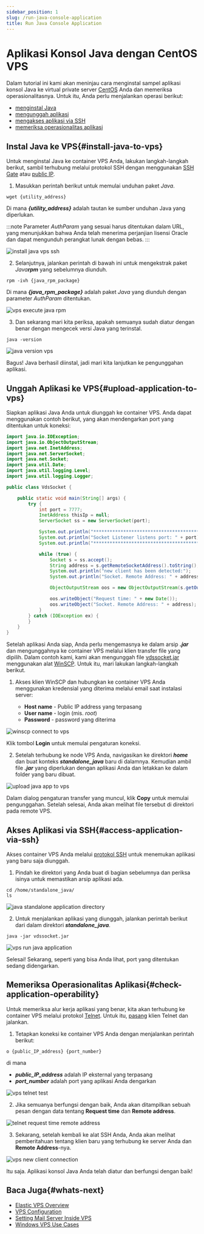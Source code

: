 ```yaml
---
sidebar_position: 1
slug: /run-java-console-application
title: Run Java Console Application
---
```


# Aplikasi Konsol Java dengan CentOS VPS

Dalam tutorial ini kami akan meninjau cara menginstal sampel aplikasi konsol Java ke virtual private server [CentOS](https://www.virtuozzo.com/application-platform-docs/vps-centos/) Anda dan memeriksa operasionalitasnya. Untuk itu, Anda perlu menjalankan operasi berikut:

- [menginstal Java](#install-java)
- [mengunggah aplikasi](#upload)
- [mengakses aplikasi via SSH](#access-via-ssh)
- [memeriksa operasionalitas aplikasi](#operability)

## Instal Java ke VPS{#install-java-to-vps}

Untuk menginstal Java ke container VPS Anda, lakukan langkah-langkah berikut, sambil terhubung melalui protokol SSH dengan menggunakan [SSH Gate](https://docs.dewacloud.com/vps-ssh-gate/) atau [public IP](https://docs.dewacloud.com/vps-public-ip/).

1. Masukkan perintah berikut untuk memulai unduhan paket _Java_.

```
wget {utility_address}
```

Di mana _**\{utility_address\}**_ adalah tautan ke sumber unduhan Java yang diperlukan.

:::note
Parameter _AuthParam_ yang sesuai harus ditentukan dalam URL, yang menunjukkan bahwa Anda telah menerima perjanjian lisensi Oracle dan dapat mengunduh perangkat lunak dengan bebas.
:::

![install java vps ssh](#)

2. Selanjutnya, jalankan perintah di bawah ini untuk mengekstrak paket _Java**rpm**_ yang sebelumnya diunduh.

```
rpm -ivh {java_rpm_package}
```

Di mana _**\{java_rpm_package\}**_ adalah paket _Java_ yang diunduh dengan parameter _AuthParam_ ditentukan.

![vps execute java rpm](#)

3. Dan sekarang mari kita periksa, apakah semuanya sudah diatur dengan benar dengan mengecek versi Java yang terinstal.

```
java -version
```

![java version vps](#)

Bagus! Java berhasil diinstal, jadi mari kita lanjutkan ke pengunggahan aplikasi.

## Unggah Aplikasi ke VPS{#upload-application-to-vps}

Siapkan aplikasi Java Anda untuk diunggah ke container VPS. Anda dapat menggunakan contoh berikut, yang akan mendengarkan port yang ditentukan untuk koneksi:

```java
import java.io.IOException;
import java.io.ObjectOutputStream;
import java.net.InetAddress;
import java.net.ServerSocket;
import java.net.Socket;
import java.util.Date;
import java.util.logging.Level;
import java.util.logging.Logger;

public class VdsSocket {

    public static void main(String[] args) {
        try {
            int port = 7777;
            InetAddress thisIp = null;
            ServerSocket ss = new ServerSocket(port);

            System.out.println("**********************************************************************");
            System.out.println("Socket Listener listens port: " + port);
            System.out.println("**********************************************************************");

            while (true) {
                Socket s = ss.accept();
                String address = s.getRemoteSocketAddress().toString();
                System.out.println("new client has been detected:");
                System.out.println("Socket. Remote Address: " + address);

                ObjectOutputStream oos = new ObjectOutputStream(s.getOutputStream());

                oos.writeObject("Request time: " + new Date());
                oos.writeObject("Socket. Remote Address: " + address);
            }
        } catch (IOException ex) {
        }
    }
}
```

Setelah aplikasi Anda siap, Anda perlu mengemasnya ke dalam arsip _**.jar**_ dan mengunggahnya ke container VPS melalui klien transfer file yang dipilih. Dalam contoh kami, kami akan mengunggah file [vdssocket.jar](<https://www.virtuozzo.com/application-platform-docs/standalone-application/vdssocket.jar>) menggunakan alat [WinSCP](https://winscp.net/eng/index.php). Untuk itu, mari lakukan langkah-langkah berikut.

1. Akses klien WinSCP dan hubungkan ke container VPS Anda menggunakan kredensial yang diterima melalui email saat instalasi server:

   - **Host name** - Public IP address yang terpasang
   - **User name** - login (mis. _root_)
   - **Password** - password yang diterima

![winscp connect to vps](#)

Klik tombol **Login** untuk memulai pengaturan koneksi.

2. Setelah terhubung ke node VPS Anda, navigasikan ke direktori _**home**_ dan buat konteks _**standalone_java**_ baru di dalamnya. Kemudian ambil file _**.jar**_ yang diperlukan dengan aplikasi Anda dan letakkan ke dalam folder yang baru dibuat.

![upload java app to vps](#)

Dalam dialog pengaturan transfer yang muncul, klik **Copy** untuk memulai pengunggahan. Setelah selesai, Anda akan melihat file tersebut di direktori pada remote VPS.

## Akses Aplikasi via SSH{#aссess-application-via-ssh}

Akses container VPS Anda melalui [protokol SSH](https://docs.dewacloud.com/ssh-access/) untuk menemukan aplikasi yang baru saja diunggah.

1. Pindah ke direktori yang Anda buat di bagian sebelumnya dan periksa isinya untuk memastikan arsip aplikasi ada.

```
cd /home/standalone_java/
ls
```

![java standalone application directory](#)

2. Untuk menjalankan aplikasi yang diunggah, jalankan perintah berikut dari dalam direktori _**standalone_java**_.

```
java -jar vdssocket.jar
```

![vps run java application](#)

Selesai! Sekarang, seperti yang bisa Anda lihat, port yang ditentukan sedang didengarkan.

## Memeriksa Operasionalitas Aplikasi{#check-application-operability}

Untuk memeriksa alur kerja aplikasi yang benar, kita akan terhubung ke container VPS melalui protokol [Telnet](https://en.wikipedia.org/wiki/Telnet). Untuk itu, [pasang](https://technet.microsoft.com/en-us/library/cc771275%28v=ws.10%29.aspx#bkmk_installcmd) klien Telnet dan jalankan.

1. Tetapkan koneksi ke container VPS Anda dengan menjalankan perintah berikut:

```
o {public_IP_address} {port_number}
```

di mana

- _**public_IP_address**_ adalah IP eksternal yang terpasang
- _**port_number**_ adalah port yang aplikasi Anda dengarkan

![vps telnet test](#)

2. Jika semuanya berfungsi dengan baik, Anda akan ditampilkan sebuah pesan dengan data tentang **Request time** dan **Remote address**.

![telnet request time remote address](#)

3. Sekarang, setelah kembali ke alat SSH Anda, Anda akan melihat pemberitahuan tentang klien baru yang terhubung ke server Anda dan **Remote Address**-nya.

![vps new client connection](#)

Itu saja. Aplikasi konsol Java Anda telah diatur dan berfungsi dengan baik!

## Baca Juga{#whats-next}

- [Elastic VPS Overview](https://docs.dewacloud.com/vps/)
- [VPS Configuration](https://docs.dewacloud.com/vps-configuration/)
- [Setting Mail Server Inside VPS](https://docs.dewacloud.com/adding-mail-server-vps/)
- [Windows VPS Use Cases](https://docs.dewacloud.com/win-vps-roles-and-features/)
